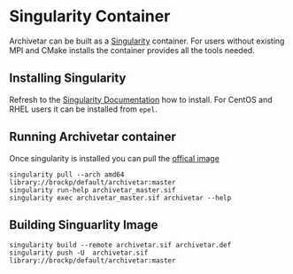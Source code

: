 # Singularity Container

Archivetar can be built as a [Singularity](https://cloud.sylabs.io) container.  For users without existing MPI and CMake installs the container provides all the tools needed.

## Installing Singularity

Refresh to the [Singularity Documentation](https://sylabs.io/guides/3.6/admin-guide/installation.html#distribution-packages-of-singularity) how to install.  For CentOS and RHEL users it can be installed from `epel`.  


## Running Archivetar container

Once singularity is installed you can pull the [offical image](https://cloud.sylabs.io/library/brockp/default/archivetar)

```
singularity pull --arch amd64 library://brockp/default/archivetar:master 
singularity run-help archivetar_master.sif 
singularity exec archivetar_master.sif archivetar --help
```

## Building Singuarlity Image

```
singularity build --remote archivetar.sif archivetar.def
singularity push -U  archivetar.sif library://brockp/default/archivetar:master
```
